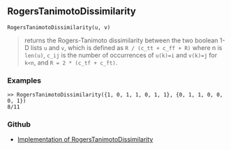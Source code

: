 ## RogersTanimotoDissimilarity

```
RogersTanimotoDissimilarity(u, v)
```

> returns the Rogers-Tanimoto dissimilarity between the two boolean 1-D lists `u` and `v`, which is defined as `R / (c_tt + c_ff + R)` where n is `len(u)`, `c_ij` is the number of occurrences of `u(k)=i` and `v(k)=j` for `k<n`, and `R = 2 * (c_tf + c_ft)`.
  
  
### Examples
``` 
>> RogersTanimotoDissimilarity({1, 0, 1, 1, 0, 1, 1}, {0, 1, 1, 0, 0, 0, 1})
8/11
```

### Github

* [Implementation of RogersTanimotoDissimilarity](https://github.com/axkr/symja_android_library/blob/master/symja_android_library/matheclipse-core/src/main/java/org/matheclipse/core/builtin/Combinatoric.java#L2157) 
